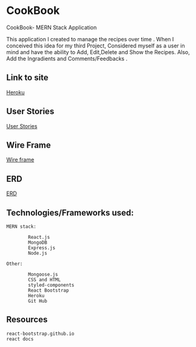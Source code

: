 # CookBook

CookBook- MERN Stack Application

This application I created to manage the recipes over time . When I conceived this idea for my third Project, Considered myself as a user in mind and have the ability to Add, Edit,Delete and Show the Recipes. Also, Add the Ingradients and Comments/Feedbacks .

## Link to site

[Heroku](https://cook-book-app.herokuapp.com/)

## User Stories

[User Stories](https://trello.com/b/hLyVbEBW/project-3)

## Wire Frame 

[Wire frame](https://i.imgur.com/cnRmB0I.png)

## ERD

[ERD](https://i.imgur.com/bPt1SG3.png)


## Technologies/Frameworks used:

```
MERN stack:

        React.js
        MongoDB
        Express.js
        Node.js

Other:

        Mongoose.js
        CSS and HTML
        styled-components
        React Bootstrap   
        Heroku
        Git Hub     

```

## Resources

```
react-bootstrap.github.io
react docs



```
